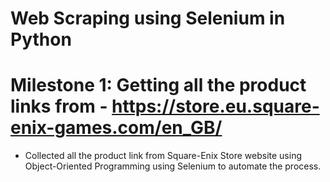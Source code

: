 # Web Scraping using Selenium in Python

# Milestone 1: Getting all the product links from - https://store.eu.square-enix-games.com/en_GB/

- Collected all the product link from Square-Enix Store website using Object-Oriented Programming using Selenium to automate the process.
